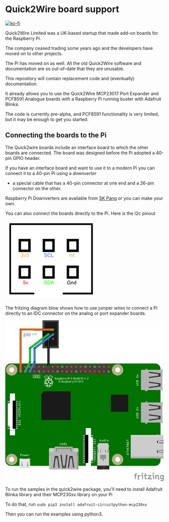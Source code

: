 # Quick2Wire board support

[![ko-fi](https://www.ko-fi.com/img/githubbutton_sm.svg)](https://ko-fi.com/K3K61CLW1)

Quick2Wire Limited was a UK-based startup that made add-on boards for the Raspberry Pi.

The company ceased trading some years ago and the developers have moved on to other projects.

The Pi has moved on as well. All the old Quick2Wire software and documentation are so out-of-date that
they are unusable.

This repository will contain replacement code and (eventually) documentation.

It already allows you to use the Quick2Wire MCP23017 Port Expander and PCF8591 Analogue boards with a Raspberry Pi
running buster with Adafruit Blinka.

The code is currently pre-alpha, and PCF8591 functionality is very limited, but it may be enough to get you started.

## Connecting the boards to the Pi

The Quick2wire boards include an interface board to which the other boards are connected.
The board was designed before the Pi adopted a 40-pin GPIO header.

If you have an interface board and want to use it to a modern Pi you can connect it to a 40-pin Pi using a *downverter*
 - a special cable that has a 40-pin connector at one end and a 26-pin connector on the other.

Raspberry Pi Downverters are available from
[SK Pang](http://skpang.co.uk/catalog/downgrade-gpio-ribbon-cable-for-raspberry-pi-model-b-40p-to-26p-p-1358.html)
or you can make your own.

You can also connect the boards directly to the Pi. 
Here is the I2c pinout

![I2C pinout](docs/img/i2c-pinout.png)

The fritzing diagram blow shows how to use jumper wires to connect a Pi directly to an IDC connector on the analog or port expander boards.

![](docs/img/q2w-i2c-direct-connection_bb.png)

To run the samples in the quick2wire package, you'll need to install Adafruit Blinka library and their MCP230xx
library on your Pi 

To do that, run `sudo pip3 install adafruit-circuitpython-mcp230xx`

Then you can run the examples using python3.
